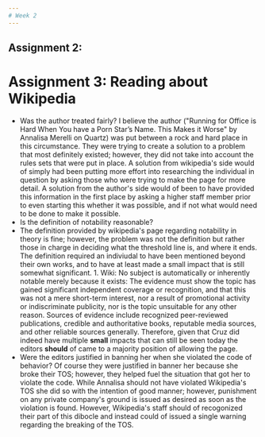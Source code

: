 ```yaml
---
# Week 2
---
```

## Assignment 2:

# Assignment 3: Reading about Wikipedia

  * Was the author treated fairly? 
    I believe the author ("Running for Office is Hard When You have a Porn Star’s Name. This Makes it Worse" by Annalisa Merelli on Quartz) was put between a rock and hard place in this circumstance. They were trying to create a solution to a problem that most definitely existed; however, they did not take into account the rules sets that were put in place. A solution from wikipedia's side would of simply had been putting more effort into researching the individual in question by asking those who were trying to make the page for more detail. A solution from the author's side would of been to have provided this information in the first place by asking a higher staff member prior to even starting this whether it was possible, and if not what would need to be done to make it possible. 
  *  Is the definition of notability reasonable? 
   * The definition provided by wikipedia's page regarding notability in theory is fine; however, the problem was not the definition but rather those in charge in deciding what the threshold line is, and where it ends. The definition required an indiviudal to have been mentioned beyond their own works, and to have at least made a small impact that is still somewhat significant. 
    1. Wiki: No subject is automatically or inherently notable merely because it exists: The evidence must show the topic has gained significant independent coverage or recognition, and that this was not a mere short-term interest, nor a result of promotional activity or indiscriminate publicity, nor is the topic unsuitable for any other reason. Sources of evidence include recognized peer-reviewed publications, credible and authoritative books, reputable media sources, and other reliable sources generally.
    Therefore, given that Cruz did indeed have multiple __small__ impacts that can still be seen today the editors __should__ of came to a majority position of allowing the page. 
  * Were the editors justified in banning her when she violated the code of behavior?
    Of course they were justified in banner her because she broke their TOS; however, they helped fuel the situation that got her to violate the code. While Annalisa should not have violated Wikipedia's TOS she did so with the intention of good manner; however, punishment on any private company's ground is issued as desired as soon as the violation is found. However, Wikipedia's staff should of recogonized their part of this dibocle and instead could of issued a single warning regarding the breaking of the TOS. 
